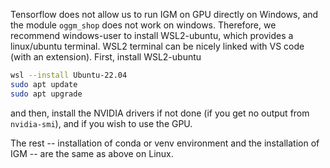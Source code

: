 Tensorflow does not allow us to run IGM on GPU directly on Windows, and the module `oggm_shop` does not work on windows. Therefore, we recommend windows-user to install WSL2-ubuntu, which provides a linux/ubuntu terminal. WSL2 terminal can be nicely linked with VS code (with an extension). First, install WSL2-ubuntu

```bash
wsl --install Ubuntu-22.04
sudo apt update
sudo apt upgrade
```

and then, install the NVIDIA drivers if not done (if you get no output from `nvidia-smi`), and if you wish to use the GPU.

The rest -- installation of conda or venv environment and the installation of IGM -- are the same as above on Linux.
